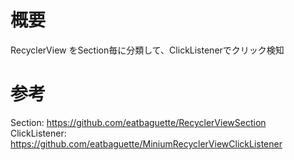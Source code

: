 # 概要
RecyclerView をSection毎に分類して、ClickListenerでクリック検知  

# 参考
Section: https://github.com/eatbaguette/RecyclerViewSection  
ClickListener: https://github.com/eatbaguette/MiniumRecyclerViewClickListener
